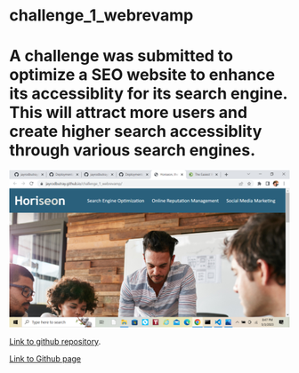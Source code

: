 # challenge_1_webrevamp

# A challenge was submitted to optimize a SEO website to enhance its accessiblity for its search engine. This will attract more users and create higher search accessiblity through various search engines. 

![Screenshot for project](./assets/images/Screenshot%20(2).png)

[Link to github repository](https://github.com/jayrodbutray/challenge_1_webrevamp).

[Link to Github page](https://jayrodbutray.github.io/challenge_1_webrevamp) 